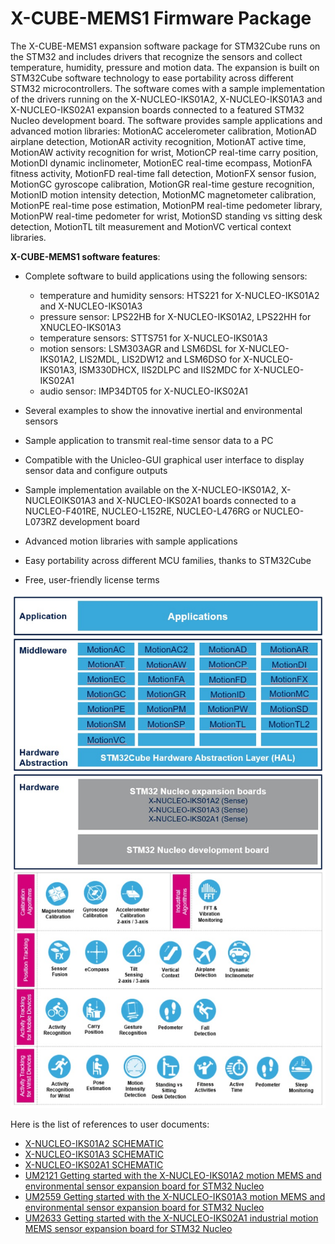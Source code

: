 # X-CUBE-MEMS1 Firmware Package

The X-CUBE-MEMS1 expansion software package for STM32Cube runs on the STM32 and includes drivers that recognize the sensors and collect temperature, humidity, pressure and motion data. The expansion is built on STM32Cube software technology to ease portability across different STM32 microcontrollers. The software comes with a sample implementation of the drivers running on the X-NUCLEO-IKS01A2, X-NUCLEO-IKS01A3 and X-NUCLEO-IKS02A1 expansion boards connected to a featured STM32 Nucleo development board. The software provides sample applications and advanced motion libraries: MotionAC accelerometer calibration, MotionAD airplane detection, MotionAR activity recognition, MotionAT active time, MotionAW activity recognition for wrist, MotionCP real-time carry position, MotionDI dynamic inclinometer, MotionEC real-time ecompass, MotionFA fitness activity, MotionFD real-time fall detection, MotionFX sensor fusion, MotionGC gyroscope calibration, MotionGR real-time gesture recognition, MotionID motion intensity detection, MotionMC magnetometer calibration, MotionPE real-time pose estimation, MotionPM real-time pedometer library, MotionPW real-time pedometer for wrist, MotionSD standing vs sitting desk detection, MotionTL tilt measurement and MotionVC vertical context libraries.

**X-CUBE-MEMS1 software features**:

- Complete software to build applications using the following sensors:

  - temperature and humidity sensors: HTS221 for X-NUCLEO-IKS01A2 and X-NUCLEO-IKS01A3
  - pressure sensor: LPS22HB for X-NUCLEO-IKS01A2, LPS22HH for XNUCLEO-IKS01A3
  - temperature sensors: STTS751 for X-NUCLEO-IKS01A3
  - motion sensors: LSM303AGR and LSM6DSL for X-NUCLEO-IKS01A2, LIS2MDL, LIS2DW12 and LSM6DSO for X-NUCLEO-IKS01A3, ISM330DHCX, IIS2DLPC and IIS2MDC for X-NUCLEO-IKS02A1
  - audio sensor: IMP34DT05 for X-NUCLEO-IKS02A1

- Several examples to show the innovative inertial and environmental sensors

- Sample application to transmit real-time sensor data to a PC

- Compatible with the Unicleo-GUI graphical user interface to display sensor data and configure outputs

- Sample implementation available on the X-NUCLEO-IKS01A2, X-NUCLEOIKS01A3 and X-NUCLEO-IKS02A1 boards connected to a NUCLEO-F401RE, NUCLEO-L152RE, NUCLEO-L476RG or NUCLEO-L073RZ development board

- Advanced motion libraries with sample applications

- Easy portability across different MCU families, thanks to STM32Cube

- Free, user-friendly license terms

[![The X-CUBE-MEMS1 package contents](_htmresc/X-CUBE-IKS01A1_Software_Architecture.jpg)]()

Here is the list of references to user documents:

- [X-NUCLEO-IKS01A2 SCHEMATIC](https://www.st.com/resource/en/schematic_pack/x-nucleo-iks01a2_schematic.pdf)
- [X-NUCLEO-IKS01A3 SCHEMATIC](https://www.st.com/resource/en/schematic_pack/x-nucleo-iks01a3_schematic.pdf)
- [X-NUCLEO-IKS02A1 SCHEMATIC](https://www.st.com/resource/en/schematic_pack/x-nucleo-iks02a1_schematic.pdf)
- [UM2121 Getting started with the X-NUCLEO-IKS01A2 motion MEMS and environmental sensor expansion board for STM32 Nucleo](https://www.st.com/resource/en/user_manual/um2121-getting-started-with-the-xnucleoiks01a2-motion-mems-and-environmental-sensor-expansion-board-for-stm32-nucleo-stmicroelectronics.pdf)
- [UM2559 Getting started with the X-NUCLEO-IKS01A3 motion MEMS and environmental sensor expansion board for STM32 Nucleo](https://www.st.com/resource/en/user_manual/um2559-getting-started-with-the-xnucleoiks01a3-motion-mems-and-environmental-sensor-expansion-board-for-stm32-nucleo-stmicroelectronics.pdf)
- [UM2633 Getting started with the X-NUCLEO-IKS02A1 industrial motion MEMS sensor expansion board for STM32 Nucleo](https://www.st.com/resource/en/user_manual/um2633-getting-started-with-the-xnucleoiks02a1-industrial-motion-mems-sensor-expansion-board-for-stm32-nucleo-stmicroelectronics.pdf)
